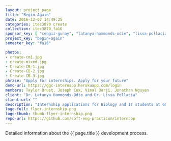 ```yaml
---
layout: project_page
title: "Begin Again"
date: 2016-12-07 14:49:25
categories: itec3870 create
collection: itec3870_fa16
sponsor_key: [ "cengiz-gunay", "latanya-hammonds-odie", "lissa-pollacia" ]
project_key: "begin-again"
semester_key: "fa16"

photos:
- create-cm1.jpg
- create-mixed.jpg
- Create-CB-1.jpg
- Create-CB-2.jpg
- Create-CB-3.jpg
phrase: "Apply for internships. Apply for your future"
demo-url: https://ggc-internapp.herokuapp.com/login
members: Taylor Brust, Joseph Cox, Vimal Darji, Jonathan Nguyen
client: "Dr. Latanya Hammonds-Odie and Dr. Lissa Pollacia"
client-url: ""
description: "Internship applications for Biology and IT students at GGC"
logo-full: flyer-internship.png
logo-thumb: thumb-flyer-internship.png
repo-url: https://github.com/soft-eng-practicum/internapp
---
```


Detailed information about the {{ page.title }} development process.

<!-- lightgallery -->
<script src="https://code.jquery.com/jquery-2.2.4.min.js"></script>
<script src="https://cdn.jsdelivr.net/lightgallery/1.3.7/js/lightgallery.min.js"></script>
<script src="https://cdn.jsdelivr.net/g/lg-zoom"></script>

<script type="text/javascript">
    $(document).ready(function() {
    $("body").lightGallery({
    zoom: true,
    selector: 'a#lightgallery',
    selectWithin: 'body'
    });
    });
</script>

[ggc]: http://www.ggc.edu
[gunay-ggc]: http://www.ggc.edu/about-ggc/directory/cengiz-gunay
